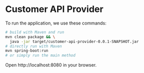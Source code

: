 # Customer API Provider

To run the application, we use these commands:

```bash
# build with Maven and run
mvn clean package && \
  java -jar target/customer-api-provider-0.0.1-SNAPSHOT.jar
# directly run with Maven
mvn spring-boot:run
# or simply run the main method
```

Open http://localhost:8080 in your browser.
